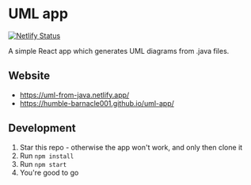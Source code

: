 # <div align="center">
<h1>UML app</h1>
</div>

[![Netlify Status](https://api.netlify.com/api/v1/badges/c6cf9161-c8b9-42bf-8fe5-41c01f291c8e/deploy-status)](https://app.netlify.com/sites/uml-from-java/deploys)

A simple React app which generates UML diagrams from .java files.

## Website

- https://uml-from-java.netlify.app/
- https://humble-barnacle001.github.io/uml-app/

## Development

1. Star this repo - otherwise the app won't work, and only then clone it 
3. Run `npm install`
4. Run `npm start`
5. You're good to go
